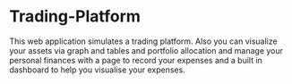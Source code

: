 # Trading-Platform

This web application simulates a trading platform. Also you can visualize your assets via graph and tables and portfolio allocation and manage your personal finances with a page to record your expenses and a built in dashboard to help you visualise your expenses.
